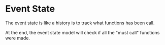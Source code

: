 # Event State

The event state is like a history is to track what functions has been call.

At the end, the event state model will check if all the "must call" functions were made.

